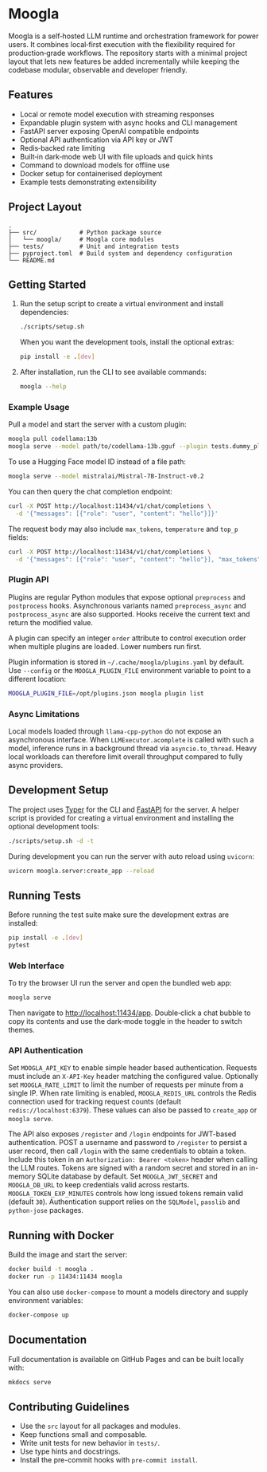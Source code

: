 # Moogla

Moogla is a self‑hosted LLM runtime and orchestration framework for power users.
It combines local‑first execution with the flexibility required for
production‑grade workflows.  The repository starts with a minimal project layout
that lets new features be added incrementally while keeping the codebase
modular, observable and developer friendly.

## Features

- Local or remote model execution with streaming responses
- Expandable plugin system with async hooks and CLI management
- FastAPI server exposing OpenAI compatible endpoints
- Optional API authentication via API key or JWT
- Redis‑backed rate limiting
- Built‑in dark‑mode web UI with file uploads and quick hints
- Command to download models for offline use
- Docker setup for containerised deployment
- Example tests demonstrating extensibility

## Project Layout

```
.
├── src/            # Python package source
│   └── moogla/     # Moogla core modules
├── tests/          # Unit and integration tests
├── pyproject.toml  # Build system and dependency configuration
└── README.md
```

## Getting Started

1. Run the setup script to create a virtual environment and install
   dependencies:

   ```bash
   ./scripts/setup.sh
   ```

   When you want the development tools, install the optional extras:

   ```bash
   pip install -e .[dev]
   ```

2. After installation, run the CLI to see available commands:

   ```bash
   moogla --help
   ```

### Example Usage

Pull a model and start the server with a custom plugin:

```bash
moogla pull codellama:13b
moogla serve --model path/to/codellama-13b.gguf --plugin tests.dummy_plugin
```

To use a Hugging Face model ID instead of a file path:

```bash
moogla serve --model mistralai/Mistral-7B-Instruct-v0.2
```

You can then query the chat completion endpoint:

```bash
curl -X POST http://localhost:11434/v1/chat/completions \
  -d '{"messages": [{"role": "user", "content": "hello"}]}'
```

The request body may also include ``max_tokens``, ``temperature`` and ``top_p``
fields:

```bash
curl -X POST http://localhost:11434/v1/chat/completions \
  -d '{"messages": [{"role": "user", "content": "hello"}], "max_tokens": 32, "temperature": 0.7}'
```

### Plugin API

Plugins are regular Python modules that expose optional `preprocess` and
`postprocess` hooks. Asynchronous variants named `preprocess_async` and
`postprocess_async` are also supported. Hooks receive the current text and
return the modified value.

A plugin can specify an integer `order` attribute to control execution order
when multiple plugins are loaded. Lower numbers run first.

Plugin information is stored in `~/.cache/moogla/plugins.yaml` by default.
Use `--config` or the `MOOGLA_PLUGIN_FILE` environment variable to point
to a different location:

```bash
MOOGLA_PLUGIN_FILE=/opt/plugins.json moogla plugin list
```

### Async Limitations

Local models loaded through `llama-cpp-python` do not expose an asynchronous
interface. When `LLMExecutor.acomplete` is called with such a model, inference
runs in a background thread via `asyncio.to_thread`. Heavy local workloads can
therefore limit overall throughput compared to fully async providers.

## Development Setup

The project uses [Typer](https://typer.tiangolo.com/) for the CLI and
[FastAPI](https://fastapi.tiangolo.com/) for the server. A helper script is
provided for creating a virtual environment and installing the optional
development tools:

```bash
./scripts/setup.sh -d -t
```

During development you can run the server with auto reload using `uvicorn`:

```bash
uvicorn moogla.server:create_app --reload
```

## Running Tests

Before running the test suite make sure the development extras are installed:

```bash
pip install -e .[dev]
pytest
```

### Web Interface

To try the browser UI run the server and open the bundled web app:

```bash
moogla serve
```

Then navigate to [http://localhost:11434/app](http://localhost:11434/app).
Double‑click a chat bubble to copy its contents and use the dark‑mode toggle in
the header to switch themes.

### API Authentication

Set `MOOGLA_API_KEY` to enable simple header based authentication. Requests must
include an `X-API-Key` header matching the configured value. Optionally set
`MOOGLA_RATE_LIMIT` to limit the number of requests per minute from a single IP.
When rate limiting is enabled, `MOOGLA_REDIS_URL` controls the Redis connection
used for tracking request counts (default `redis://localhost:6379`). These values
can also be passed to `create_app` or `moogla serve`.

The API also exposes `/register` and `/login` endpoints for JWT-based
authentication. POST a username and password to `/register` to persist a user
record, then call `/login` with the same credentials to obtain a token.
Include this token in an `Authorization: Bearer <token>` header when calling the
LLM routes. Tokens are signed with a random secret and stored in an in-memory
SQLite database by default. Set `MOOGLA_JWT_SECRET` and `MOOGLA_DB_URL` to keep
credentials valid across restarts. `MOOGLA_TOKEN_EXP_MINUTES` controls how long
issued tokens remain valid (default `30`). Authentication support relies on the
`SQLModel`, `passlib` and `python-jose` packages.

## Running with Docker

Build the image and start the server:

```bash
docker build -t moogla .
docker run -p 11434:11434 moogla
```

You can also use `docker-compose` to mount a models directory and supply
environment variables:

```bash
docker-compose up
```

## Documentation

Full documentation is available on GitHub Pages and can be built locally with:

```bash
mkdocs serve
```



## Contributing Guidelines

- Use the `src` layout for all packages and modules.
- Keep functions small and composable.
- Write unit tests for new behavior in `tests/`.
- Use type hints and docstrings.
- Install the pre-commit hooks with `pre-commit install`.

